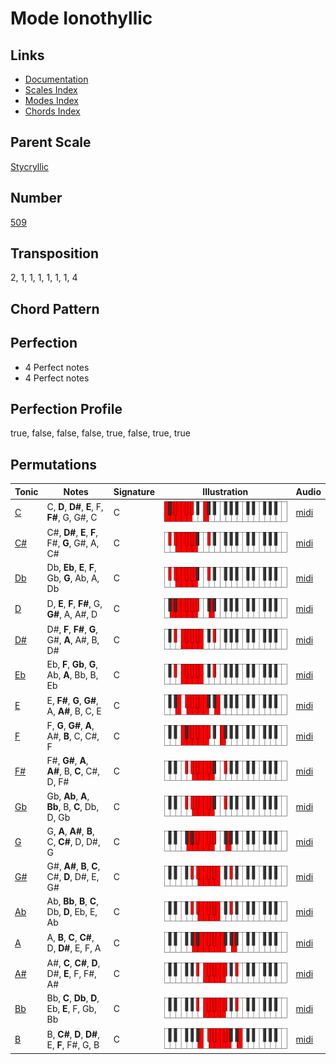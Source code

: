 # Mode Ionothyllic

## Links

- [Documentation](README.md)
- [Scales Index](Scales.md)
- [Modes Index](Modes.md)
- [Chords Index](Chords.md)

## Parent Scale

[Stycryllic](ScaleStycryllic.md)

## Number

[509](https://ianring.com/musictheory/scales/509)

## Transposition

2, 1, 1, 1, 1, 1, 1, 4

## Chord Pattern



## Perfection

- 4 Perfect notes
- 4 Perfect notes

## Perfection Profile

true, false, false, false, true, false, true, true

## Permutations

| Tonic | Notes | Signature | Illustration | Audio |
|-------|-------|-----------|--------------|-------|
| [C](ModeCNaturalIonothyllic.md) | C, **D**, **D#**, **E**, F, **F#**, G, G#, C | C | ![CNaturalIonothyllic](ModeCNaturalIonothyllic.png) | [midi](https://github.com/edipermadi/music/blob/main/docs/ModeCNaturalIonothyllic.mid?raw=true) |
| [C#](ModeCSharpIonothyllic.md) | C#, **D#**, **E**, **F**, F#, **G**, G#, A, C# | C | ![CSharpIonothyllic](ModeCSharpIonothyllic.png) | [midi](https://github.com/edipermadi/music/blob/main/docs/ModeCSharpIonothyllic.mid?raw=true) |
| [Db](ModeDFlatIonothyllic.md) | Db, **Eb**, **E**, **F**, Gb, **G**, Ab, A, Db | C | ![DFlatIonothyllic](ModeDFlatIonothyllic.png) | [midi](https://github.com/edipermadi/music/blob/main/docs/ModeDFlatIonothyllic.mid?raw=true) |
| [D](ModeDNaturalIonothyllic.md) | D, **E**, **F**, **F#**, G, **G#**, A, A#, D | C | ![DNaturalIonothyllic](ModeDNaturalIonothyllic.png) | [midi](https://github.com/edipermadi/music/blob/main/docs/ModeDNaturalIonothyllic.mid?raw=true) |
| [D#](ModeDSharpIonothyllic.md) | D#, **F**, **F#**, **G**, G#, **A**, A#, B, D# | C | ![DSharpIonothyllic](ModeDSharpIonothyllic.png) | [midi](https://github.com/edipermadi/music/blob/main/docs/ModeDSharpIonothyllic.mid?raw=true) |
| [Eb](ModeEFlatIonothyllic.md) | Eb, **F**, **Gb**, **G**, Ab, **A**, Bb, B, Eb | C | ![EFlatIonothyllic](ModeEFlatIonothyllic.png) | [midi](https://github.com/edipermadi/music/blob/main/docs/ModeEFlatIonothyllic.mid?raw=true) |
| [E](ModeENaturalIonothyllic.md) | E, **F#**, **G**, **G#**, A, **A#**, B, C, E | C | ![ENaturalIonothyllic](ModeENaturalIonothyllic.png) | [midi](https://github.com/edipermadi/music/blob/main/docs/ModeENaturalIonothyllic.mid?raw=true) |
| [F](ModeFNaturalIonothyllic.md) | F, **G**, **G#**, **A**, A#, **B**, C, C#, F | C | ![FNaturalIonothyllic](ModeFNaturalIonothyllic.png) | [midi](https://github.com/edipermadi/music/blob/main/docs/ModeFNaturalIonothyllic.mid?raw=true) |
| [F#](ModeFSharpIonothyllic.md) | F#, **G#**, **A**, **A#**, B, **C**, C#, D, F# | C | ![FSharpIonothyllic](ModeFSharpIonothyllic.png) | [midi](https://github.com/edipermadi/music/blob/main/docs/ModeFSharpIonothyllic.mid?raw=true) |
| [Gb](ModeGFlatIonothyllic.md) | Gb, **Ab**, **A**, **Bb**, B, **C**, Db, D, Gb | C | ![GFlatIonothyllic](ModeGFlatIonothyllic.png) | [midi](https://github.com/edipermadi/music/blob/main/docs/ModeGFlatIonothyllic.mid?raw=true) |
| [G](ModeGNaturalIonothyllic.md) | G, **A**, **A#**, **B**, C, **C#**, D, D#, G | C | ![GNaturalIonothyllic](ModeGNaturalIonothyllic.png) | [midi](https://github.com/edipermadi/music/blob/main/docs/ModeGNaturalIonothyllic.mid?raw=true) |
| [G#](ModeGSharpIonothyllic.md) | G#, **A#**, **B**, **C**, C#, **D**, D#, E, G# | C | ![GSharpIonothyllic](ModeGSharpIonothyllic.png) | [midi](https://github.com/edipermadi/music/blob/main/docs/ModeGSharpIonothyllic.mid?raw=true) |
| [Ab](ModeAFlatIonothyllic.md) | Ab, **Bb**, **B**, **C**, Db, **D**, Eb, E, Ab | C | ![AFlatIonothyllic](ModeAFlatIonothyllic.png) | [midi](https://github.com/edipermadi/music/blob/main/docs/ModeAFlatIonothyllic.mid?raw=true) |
| [A](ModeANaturalIonothyllic.md) | A, **B**, **C**, **C#**, D, **D#**, E, F, A | C | ![ANaturalIonothyllic](ModeANaturalIonothyllic.png) | [midi](https://github.com/edipermadi/music/blob/main/docs/ModeANaturalIonothyllic.mid?raw=true) |
| [A#](ModeASharpIonothyllic.md) | A#, **C**, **C#**, **D**, D#, **E**, F, F#, A# | C | ![ASharpIonothyllic](ModeASharpIonothyllic.png) | [midi](https://github.com/edipermadi/music/blob/main/docs/ModeASharpIonothyllic.mid?raw=true) |
| [Bb](ModeBFlatIonothyllic.md) | Bb, **C**, **Db**, **D**, Eb, **E**, F, Gb, Bb | C | ![BFlatIonothyllic](ModeBFlatIonothyllic.png) | [midi](https://github.com/edipermadi/music/blob/main/docs/ModeBFlatIonothyllic.mid?raw=true) |
| [B](ModeBNaturalIonothyllic.md) | B, **C#**, **D**, **D#**, E, **F**, F#, G, B | C | ![BNaturalIonothyllic](ModeBNaturalIonothyllic.png) | [midi](https://github.com/edipermadi/music/blob/main/docs/ModeBNaturalIonothyllic.mid?raw=true) |
